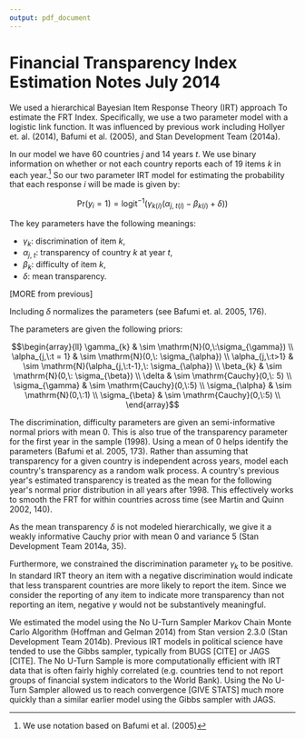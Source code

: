 ```yaml
---
output: pdf_document
---
```

Financial Transparency Index Estimation Notes July 2014
=======================================================

We used a hierarchical Bayesian Item Response Theory (IRT) approach To estimate the FRT Index. Specifically, we use a two parameter model with a logistic link function. It was influenced by previous work including Hollyer et. al. (2014), Bafumi et al. (2005), and Stan Development Team (2014a).

In our model we have 60 countries $j$ and 14 years $t$. We use binary information on whether or not each country reports each of 19 items $k$ in each year.[^1] So our two parameter IRT model for estimating the probability that each response $i$ will be made is given by:

$$\mathrm{Pr}(y_{i}=1) = \mathrm{logit^{-1}}(\gamma_{k(i)}(\alpha_{j,\:t(i)} - \beta_{k(i)} + \delta)) $$

The key parameters have the following meanings:

- $\gamma_{k}$: discrimination of item $k$,
- $\alpha_{j,\:t}$: transparency of country $k$ at year $t$,
- $\beta_{k}$: difficulty of item $k$,
- $\delta$: mean transparency.

[MORE from previous]

Including $\delta$ normalizes the parameters (see Bafumi et. al. 2005, 176).

The parameters are given the following priors:

$$\begin{array}{ll}
\gamma_{k} & \sim \mathrm{N}(0,\:\sigma_{\gamma}) \\
\alpha_{j,\:t = 1} & \sim \mathrm{N}(0,\: \sigma_{\alpha}) \\
\alpha_{j,\:t>1} & \sim \mathrm{N}(\alpha_{j,\:t-1},\: \sigma_{\alpha}) \\
\beta_{k} & \sim \mathrm{N}(0,\: \sigma_{\beta}) \\
\delta & \sim \mathrm{Cauchy}(0,\: 5) \\
\sigma_{\gamma} & \sim \mathrm{Cauchy}(0,\:5) \\
\sigma_{\alpha} & \sim \mathrm{N}(0,\:1) \\
\sigma_{\beta} & \sim \mathrm{Cauchy}(0,\:5) \\
\end{array}$$

The discrimination, difficulty parameters are given an semi-informative normal priors with mean 0. This is also true of the transparency parameter for the first year in the sample (1998). Using a mean of 0 helps identify the parameters (Bafumi et al. 2005, 173). Rather than assuming that transparency for a given country is independent across years, model each country's transparency as a random walk process. A country's previous year's estimated transparency is treated as the mean for the following year's normal prior distribution in all years after 1998. This effectively works to smooth the FRT for within countries across time (see Martin and Quinn 2002, 140).

As the mean transparency $\delta$ is not modeled hierarchically, we give it a weakly informative Cauchy prior with mean 0 and variance 5 (Stan Development Team 2014a, 35).

Furthermore, we constrained the discrimination parameter $\gamma_{k}$ to be positive. In standard IRT theory an item with a negative discrimination would indicate that less transparent countries are more likely to report the item. Since we consider the reporting of any item to indicate more transparency than not reporting an item, negative $\gamma$ would not be substantively meaningful.

We estimated the model using the No U-Turn Sampler Markov Chain Monte Carlo Algorithm (Hoffman and Gelman 2014) from Stan version 2.3.0 (Stan Development Team 2014b). Previous IRT models in political science have tended to use the Gibbs sampler, typically from BUGS [CITE] or JAGS [CITE]. The No U-Turn Sample is more computationally efficient with IRT data that is often fairly highly correlated (e.g. countries tend to not report groups of financial system indicators to the World Bank). Using the No U-Turn Sampler allowed us to reach convergence [GIVE STATS] much more quickly than a similar earlier model using the Gibbs sampler with JAGS.

[^1]: We use notation based on Bafumi et al. (2005)